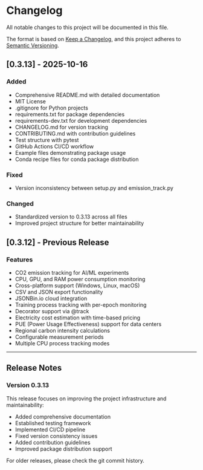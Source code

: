 # Changelog

All notable changes to this project will be documented in this file.

The format is based on [Keep a Changelog](https://keepachangelog.com/en/1.0.0/),
and this project adheres to [Semantic Versioning](https://semver.org/spec/v2.0.0.html).

## [0.3.13] - 2025-10-16

### Added
- Comprehensive README.md with detailed documentation
- MIT License
- .gitignore for Python projects
- requirements.txt for package dependencies
- requirements-dev.txt for development dependencies
- CHANGELOG.md for version tracking
- CONTRIBUTING.md with contribution guidelines
- Test structure with pytest
- GitHub Actions CI/CD workflow
- Example files demonstrating package usage
- Conda recipe files for conda package distribution

### Fixed
- Version inconsistency between setup.py and emission_track.py

### Changed
- Standardized version to 0.3.13 across all files
- Improved project structure for better maintainability

## [0.3.12] - Previous Release

### Features
- CO2 emission tracking for AI/ML experiments
- CPU, GPU, and RAM power consumption monitoring
- Cross-platform support (Windows, Linux, macOS)
- CSV and JSON export functionality
- JSONBin.io cloud integration
- Training process tracking with per-epoch monitoring
- Decorator support via @track
- Electricity cost estimation with time-based pricing
- PUE (Power Usage Effectiveness) support for data centers
- Regional carbon intensity calculations
- Configurable measurement periods
- Multiple CPU process tracking modes

---

## Release Notes

### Version 0.3.13

This release focuses on improving the project infrastructure and maintainability:

- Added comprehensive documentation
- Established testing framework
- Implemented CI/CD pipeline
- Fixed version consistency issues
- Added contribution guidelines
- Improved package distribution support

For older releases, please check the git commit history.
